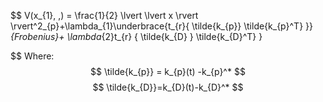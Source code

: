 $$
V(x_{1}, ,) = \frac{1}{2} \lvert \lvert x \rvert  \rvert^2_{p}+\lambda_{1}\underbrace{t_{r}\{  \tilde{k_{p}} \tilde{k_{p}^T} \}}_{Frobenius}+ \lambda_{2}t_{r} \{ \tilde{k_{D} } \tilde{k_{D}^T} \} 

$$
$\text{Where:}$
$$
\tilde{k_{p}} = k_{p}(t) -k_{p}^*
$$
$$
\tilde{k_{D}}=k_{D}(t)-k_{D}^*
$$